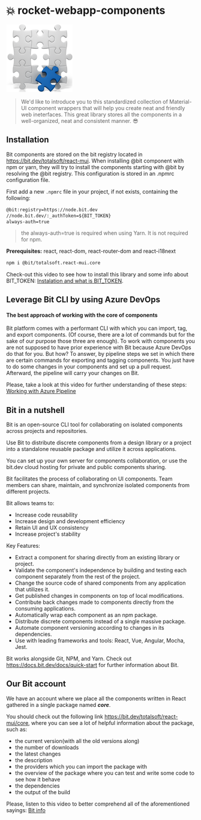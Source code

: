 # :boom: rocket-webapp-components

![Core](src/assets/img/Items.png)


> We'd like to introduce you to this standardized collection of Material-UI component wrappers that will help you create neat and friendly web ineterfaces. This great library stores all the components in a well-organized, neat and consistent manner. :sunglasses:

## Installation
Bit components are stored on the bit registry located in https://bit.dev/totalsoft/react-mui.
When installing @bit component with npm or yarn, they will try to install the components starting with @bit by resolving the @bit registry. This configuration is stored in an .npmrc configuration file.

First add a new `.npmrc` file in your project, if not exists, containing the following:

```shell
@bit:registry=https://node.bit.dev
//node.bit.dev/:_authToken=${BIT_TOKEN}
always-auth=true
```

> the always-auth=true is required when using Yarn. It is not required
> for npm.

**Prerequisites:** react, react-dom, react-router-dom and react-i18next
  
```bash  
npm i @bit/totalsoft.react-mui.core
```  

Check-out this video to see how to install this library and some info about BIT_TOKEN: [Instalation and what is BIT_TOKEN](https://1drv.ms/v/s!AjNJY058hJ8vgRNx60Iq0ZJh0CR3?e=ak6waj).


## Leverage Bit CLI by using Azure DevOps

#### The best approach of working with the core of components
Bit platform comes with a performant CLI with which you can import, tag, and export components. (Of course, there are a lot of commands but for the sake of our purpose those three are enough). To work with components you are not supposed to have prior experience with Bit because Azure DevOps do that for you. But how? To answer, by pipeline steps we set in which there are certain commands for exporting and tagging components. You just have to do some changes in your components and set up a pull request. Afterward, the pipeline will carry your changes on Bit.

Please, take a look at this video for further understanding of these steps: [Working with Azure Pipeline](https://1drv.ms/v/s!AjNJY058hJ8vgRSKSG8XfBMoXbU8?e=3VFY19)

  
 ##  Bit in a nutshell

Bit is an open-source CLI tool for collaborating on isolated components across projects and repositories.

Use Bit to distribute discrete components from a design library or a project into a standalone reusable package and utilize it across applications.

You can set up your own server for components collaboration, or use the bit.dev cloud hosting for private and public components sharing.

Bit facilitates the process of collaborating on UI components. Team members can share, maintain, and synchronize isolated components from different projects.

Bit allows teams to:

 - Increase code reusability
  - Increase design and development efficiency
   - Retain UI and UX consistency
   - Increase project's stability

  

Key Features:

- Extract a component for sharing directly from an existing library or project.
- Validate the component's independence by building and testing each component separately from the rest of the project.
- Change the source code of shared components from any application that utilizes it.
- Get published changes in components on top of local modifications.
- Contribute back changes made to components directly from the consuming applications.
- Automatically wrap each component as an npm package.
- Distribute discrete components instead of a single massive package.
- Automate component versioning according to changes in its dependencies.
- Use with leading frameworks and tools: React, Vue, Angular, Mocha, Jest.

Bit works alongside Git, NPM, and Yarn.
Check out https://docs.bit.dev/docs/quick-start for further information about Bit.

## Our Bit account

We have an account where we place all the components written in React gathered in a single package named _**core**_.

You should check out the following link https://bit.dev/totalsoft/react-mui/core, where you can see a lot of helpful information about the package, such as:

- the current version(with all the old versions along)
- the number of downloads
- the latest changes
- the description
- the providers which you can import the package with
- the overview of the package where you can test and write some code to see how it behave
- the dependencies
- the output of the build

Please, listen to this video to better comprehend all of the aforementioned sayings: [Bit info](https://1drv.ms/v/s!AjNJY058hJ8vgRKCFjagQvoBKuXO?e=AWkXMv)


